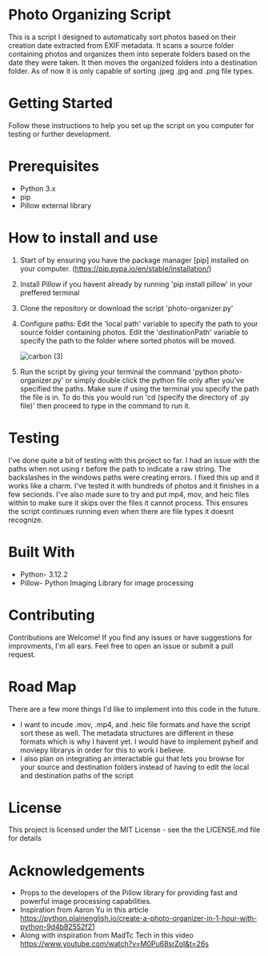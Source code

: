 # Photo Organizing Script
This is a script I designed to automatically sort photos based on their creation date extracted from EXIF metadata. It scans a source folder containing photos and organizes them into seperate folders based on the date they were taken. It then moves the organized folders into a destination folder. As of now it is only capable of sorting .jpeg .jpg and .png file types. 

# Getting Started
Follow these instructions to help you set up the script on you computer
for testing or further development.

# Prerequisites
- Python 3.x
- pip
- Pillow external library

# How to install and use
1. Start of by ensuring you have the package manager [pip] installed on your computer. (https://pip.pypa.io/en/stable/installation/)
2. Install Pillow if you havent already by running 'pip install pillow' in your preffered terminal
3. Clone the repository or download the script
  'photo-organizer.py'
4. Configure paths: Edit the 'local path' variable to specify the path to your source folder containing photos. Edit the 'destinationPath' variable to specify the path to the folder where sorted photos will be moved.

    ![carbon (3)](https://github.com/LandonTrev/PhotoOrganizer/assets/165218717/8077c013-909b-434c-bd41-b2172608e5a8)

6. Run the script by giving your terminal the command 'python photo-organizer.py' or simply double click the python file only after you've specified the paths. Make sure if using the terminal you specify the path the file is in. To do this you would run 'cd (specify the directory of .py file)' then proceed to type in the command to run it.

# Testing
I've done quite a bit of testing with this project so far. I had an issue with the paths when not using r before the path to indicate a raw string. The backslashes in the windows paths were creating errors. I fixed this up and it works like a charm. I've tested it with hundreds of photos and it finishes in a few secionds. I've also made sure to try and put mp4, mov, and heic files within to make sure it skips over the files it cannot process. This ensures the script continues running even when there are file types it doesnt recognize.

# Built With
- Python- 3.12.2
- Pillow- Python Imaging Library for image processing

# Contributing
Contributions are Welcome! If you find any issues or have suggestions for improvments, I'm all ears. Feel free to open an issue or submit a pull request.

# Road Map
There are a few more things I'd like to implement into this code in the future. 
- I want to incude .mov, .mp4, and .heic file formats and have the script sort these as well. The metadata structures are different in these formats which is why I havent yet. I would have to implement pyheif and moviepy librarys in order for this to work i believe.
- I also plan on integrating an interactable gui that lets you browse for your source and destination folders instead of having to edit the local and destination paths of the script 

# License
This project is licensed under the MIT License - see the the LICENSE.md file for details

# Acknowledgements
- Props to the developers of the Pillow library for providing fast and powerful image processing capabilities.
- Inspiration from Aaron Yu in this article https://python.plainenglish.io/create-a-photo-organizer-in-1-hour-with-python-9d4b82552f21
- Along with inspiration from MadTc Tech in this video
https://www.youtube.com/watch?v=M0Pu68srZoI&t=26s

  



   

   

